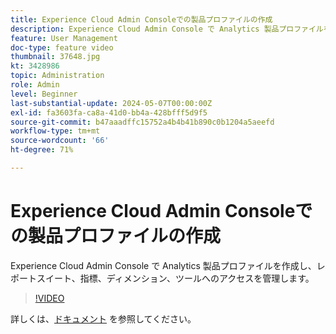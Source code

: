 ```yaml
---
title: Experience Cloud Admin Consoleでの製品プロファイルの作成
description: Experience Cloud Admin Console で Analytics 製品プロファイルを作成し、レポートスイート、指標、ディメンション、ツールへのアクセスを管理します。
feature: User Management
doc-type: feature video
thumbnail: 37648.jpg
kt: 3428986
topic: Administration
role: Admin
level: Beginner
last-substantial-update: 2024-05-07T00:00:00Z
exl-id: fa3603fa-ca8a-41d0-bb4a-428bfff5d9f5
source-git-commit: b47aaadffc15752a4b4b41b890c0b1204a5aeefd
workflow-type: tm+mt
source-wordcount: '66'
ht-degree: 71%

---
```


# Experience Cloud Admin Consoleでの製品プロファイルの作成

Experience Cloud Admin Console で Analytics 製品プロファイルを作成し、レポートスイート、指標、ディメンション、ツールへのアクセスを管理します。

>[!VIDEO](https://video.tv.adobe.com/v/3428986/?learn=on)

詳しくは、[ドキュメント](https://experienceleague.adobe.com/en/docs/analytics/admin/admin-console/permissions/product-profile) を参照してください。
